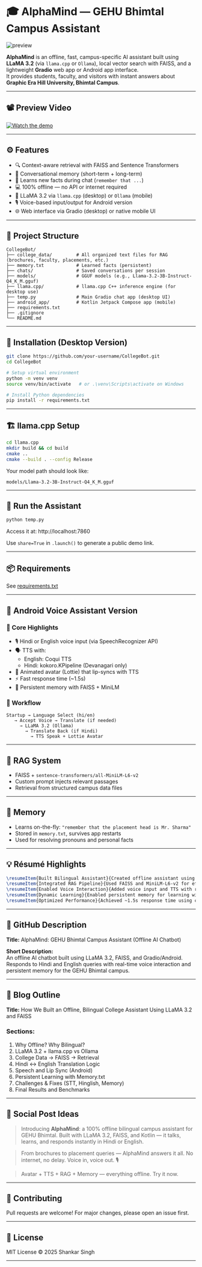 # 🎓 AlphaMind — GEHU Bhimtal Campus Assistant

![preview](https://github.com/yashbisht077/CollegeBot/blob/main/Photo.png?raw=true)

**AlphaMind** is an offline, fast, campus-specific AI assistant built using **LLaMA 3.2** (via `llama.cpp` or `Ollama`), local vector search with FAISS, and a lightweight **Gradio** web app or Android app interface.  
It provides students, faculty, and visitors with instant answers about **Graphic Era Hill University, Bhimtal Campus**.

---

## 📽️ Preview Video
[![Watch the demo](https://github.com/yashbisht077/CollegeBot/blob/main/SrBanner.png?raw=true)](https://github.com/yashbisht077/CollegeBot/blob/main/sr.mp4)

---

## ⚙️ Features

- 🔍 Context-aware retrieval with FAISS and Sentence Transformers
- 💬 Conversational memory (short-term + long-term)
- 🧠 Learns new facts during chat (`remember that ...`)
- 💻 100% offline — no API or internet required
- 🧠 LLaMA 3.2 via `llama.cpp` (desktop) or `Ollama` (mobile)
- 🎙️ Voice-based input/output for Android version
- 🌐 Web interface via Gradio (desktop) or native mobile UI

---

## 📂 Project Structure

```
CollegeBot/
├── college_data/         # All organized text files for RAG (brochures, faculty, placements, etc.)
├── memory.txt            # Learned facts (persistent)
├── chats/                # Saved conversations per session
├── models/               # GGUF models (e.g., Llama-3.2-3B-Instruct-Q4_K_M.gguf)
├── llama.cpp/            # llama.cpp C++ inference engine (for desktop use)
├── temp.py               # Main Gradio chat app (desktop UI)
├── android_app/          # Kotlin Jetpack Compose app (mobile)
├── requirements.txt
├── .gitignore
└── README.md
```

---

## 🧪 Installation (Desktop Version)

```bash
git clone https://github.com/your-username/CollegeBot.git
cd CollegeBot

# Setup virtual environment
python -m venv venv
source venv/bin/activate   # or .\venv\Scripts\activate on Windows

# Install Python dependencies
pip install -r requirements.txt
```

---

## 🏗️ llama.cpp Setup

```bash
cd llama.cpp
mkdir build && cd build
cmake ..
cmake --build . --config Release
```

Your model path should look like:
```
models/Llama-3.2-3B-Instruct-Q4_K_M.gguf
```

---

## 🚀 Run the Assistant

```bash
python temp.py
```

Access it at: http://localhost:7860

Use `share=True` in `.launch()` to generate a public demo link.

---

## 📦 Requirements

See [requirements.txt](https://github.com/yashbisht077/CollegeBot/blob/main/requirements.txt)

---

## 📲 Android Voice Assistant Version

### 🔧 Core Highlights

- 🎙️ Hindi or English voice input (via SpeechRecognizer API)
- 🗣️ TTS with:
  - English: Coqui TTS
  - Hindi: kokoro.KPipeline (Devanagari only)
- 👄 Animated avatar (Lottie) that lip-syncs with TTS
- ⚡ Fast response time (~1.5s)
- 📁 Persistent memory with FAISS + MiniLM

### 🔀 Workflow

```
Startup → Language Select (hi/en)
   → Accept Voice → Translate (if needed)
     → LLaMA 3.2 (Ollama)
       → Translate Back (if Hindi)
         → TTS Speak + Lottie Avatar
```

---

## 🔁 RAG System

- FAISS + `sentence-transformers/all-MiniLM-L6-v2`
- Custom prompt injects relevant passages
- Retrieval from structured campus data files

---

## 🧠 Memory

- Learns on-the-fly: `"remember that the placement head is Mr. Sharma"`
- Stored in `memory.txt`, survives app restarts
- Used for resolving pronouns and personal facts

---

## 💡 Résumé Highlights

```latex
\resumeItem{Built Bilingual Assistant}{Created offline assistant using LLaMA 3.2 via Ollama for Hindi-English college queries.}
\resumeItem{Integrated RAG Pipeline}{Used FAISS and MiniLM-L6-v2 for efficient context-aware retrieval over college data.}
\resumeItem{Enabled Voice Interaction}{Added voice input and TTS with real-time lip-sync Lottie animation.}
\resumeItem{Dynamic Learning}{Enabled persistent memory for learning without retraining.}
\resumeItem{Optimized Performance}{Achieved ~1.5s response time using caching and model tuning.}
```

---

## 📄 GitHub Description

**Title:** AlphaMind: GEHU Bhimtal Campus Assistant (Offline AI Chatbot)

**Short Description:**  
An offline AI chatbot built using LLaMA 3.2, FAISS, and Gradio/Android. Responds to Hindi and English queries with real-time voice interaction and persistent memory for the GEHU Bhimtal campus.

---

## 📝 Blog Outline

**Title:** How We Built an Offline, Bilingual College Assistant Using LLaMA 3.2 and FAISS

### Sections:
1. Why Offline? Why Bilingual?
2. LLaMA 3.2 + llama.cpp vs Ollama
3. College Data → FAISS → Retrieval
4. Hindi ↔ English Translation Logic
5. Speech and Lip Sync (Android)
6. Persistent Learning with Memory.txt
7. Challenges & Fixes (STT, Hinglish, Memory)
8. Final Results and Benchmarks

---

## 📣 Social Post Ideas

> Introducing **AlphaMind**: a 100% offline bilingual campus assistant for GEHU Bhimtal. Built with LLaMA 3.2, FAISS, and Kotlin — it talks, learns, and responds instantly in Hindi or English.

> From brochures to placement queries — AlphaMind answers it all. No internet, no delay. Voice in, voice out. 🎙️

> Avatar + TTS + RAG + Memory — everything offline. Try it now.

---

## 🙋 Contributing

Pull requests are welcome! For major changes, please open an issue first.

---

## 📜 License

MIT License © 2025 Shankar Singh

---